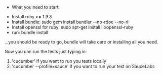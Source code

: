 * What you need to start:
- Install ruby >= 1.9.3
- Install bundle: sudo gem install bundler --no-rdoc --no-ri
- Install openssl for ruby: sudo apt-get install libopenssl-ruby
- run: bundle install

...you should be ready to go, bundle will take care or installing all you need.

Now you can run the tests just typing in:
1) 'cucumber' if you want to run you tests locally
2) 'cucumber --profile=sauce' if you want to run your test on SauceLabs 
